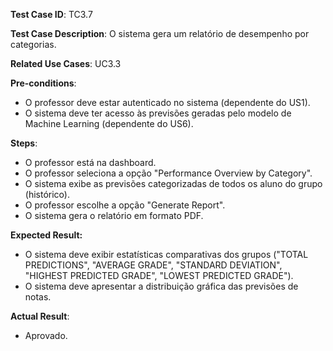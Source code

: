 **Test Case ID**: TC3.7

**Test Case Description**: O sistema gera um relatório de desempenho por categorias.

**Related Use Cases**: UC3.3

**Pre-conditions**:
- O professor deve estar autenticado no sistema (dependente do US1). 
- O sistema deve ter acesso às previsões geradas pelo modelo de Machine Learning (dependente do US6).

**Steps**:
- O professor está na dashboard.
- O professor seleciona a opção "Performance Overview by Category".   
- O sistema exibe as previsões categorizadas de todos os aluno do grupo (histórico).  
- O professor escolhe a opção "Generate Report".
- O sistema gera o relatório em formato PDF.

**Expected Result:**
- O sistema deve exibir estatísticas comparativas dos grupos ("TOTAL PREDICTIONS", "AVERAGE GRADE", "STANDARD DEVIATION", "HIGHEST PREDICTED GRADE", "LOWEST PREDICTED GRADE").
- O sistema deve apresentar a distribuição gráfica das previsões de notas.

**Actual Result**:

- Aprovado.
